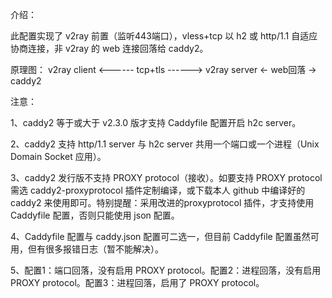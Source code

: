 介绍：

此配置实现了 v2ray 前置（监听443端口），vless+tcp 以 h2 或 http/1.1 自适应协商连接，非 v2ray 的 web 连接回落给 caddy2。

原理图：
v2ray client <------ tcp+tls ------> v2ray server <- web回落 -> caddy2

注意：

1、caddy2 等于或大于 v2.3.0 版才支持 Caddyfile 配置开启 h2c server。

2、caddy2 支持 http/1.1 server 与 h2c server 共用一个端口或一个进程（Unix Domain Socket 应用）。

3、caddy2 发行版不支持 PROXY protocol（接收）。如要支持 PROXY protocol 需选 caddy2-proxyprotocol 插件定制编译，或下载本人 github 中编译好的 caddy2 来使用即可。特别提醒：采用改进的proxyprotocol 插件，才支持使用 Caddyfile 配置，否则只能使用 json 配置。

4、Caddyfile 配置与 caddy.json 配置可二选一，但目前 Caddyfile 配置虽然可用，但有很多报错日志（暂不能解决）。

5、配置1：端口回落，没有启用 PROXY protocol。配置2：进程回落，没有启用 PROXY protocol。配置3：进程回落，启用了 PROXY protocol。
